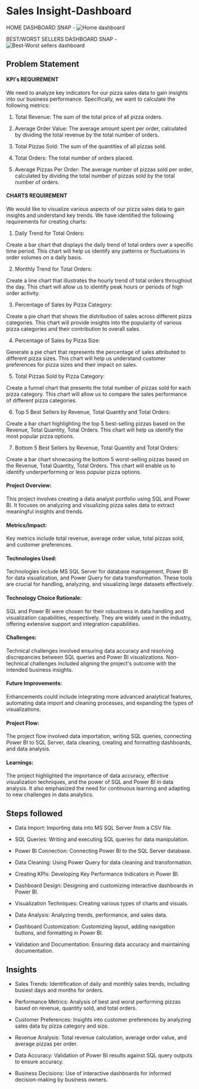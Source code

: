 # Sales Insight-Dashboard

HOME DASHBOARD SNAP - 
![Home dashboard](https://github.com/piyushsharma7757/Sales-Insight-Power-BI-/assets/109236689/da001b6f-0322-4609-99e6-6c00d545d74f)


BEST/WORST SELLERS DASHBOARD SNAP - 
![Best-Worst sellers dashboard](https://github.com/piyushsharma7757/Sales-Insight-Power-BI-/assets/109236689/92f5f68d-c7a6-4585-93da-2f51d839d81c)

## Problem Statement

#### KPI's REQUIREMENT

We need to analyze key indicators for our pizza sales data to gain insights into our business performance. Specifically, we want to calculate the following metrics:

1. Total Revenue: The sum of the total price of all pizza orders.

2. Average Order Value: The average amount spent per order, calculated by dividing the total revenue by the total number of orders.

3. Total Pizzas Sold: The sum of the quantities of all pizzas sold.

4. Total Orders: The total number of orders placed.

5. Average Pizzas Per Order: The average number of pizzas sold per order, calculated by dividing the total number of pizzas sold by the total number of orders.


#### CHARTS REQUIREMENT

We would like to visualize various aspects of our pizza sales data to gain insights and understand key trends. We have identified the following requirements for creating charts:

1. Daily Trend for Total Orders:

Create a bar chart that displays the daily trend of total orders over a specific time period. This chart will help us identify any patterns or fluctuations in order volumes on a daily basis.

2. Monthly Trend for Total Orders:

Create a line chart that illustrates the hourly trend of total orders throughout the day. This chart will allow us to identify peak hours or periods of high order activity.

3. Percentage of Sales by Pizza Category:

Create a pie chart that shows the distribution of sales across different pizza categories. This chart will provide insights into the popularity of various pizza categories and their contribution to overall sales.

4. Percentage of Sales by Pizza Size:

Generate a pie chart that represents the percentage of sales attributed to different pizza sizes. This chart will help us understand customer preferences for pizza sizes and their impact on sales.

5. Total Pizzas Sold by Pizza Category:

Create a funnel chart that presents the total number of pizzas sold for each pizza category. This chart will allow us to compare the sales performance of different pizza categories.

6. Top 5 Best Sellers by Revenue, Total Quantity and Total Orders:

Create a bar chart highlighting the top 5 best-selling pizzas based on the Revenue, Total Quantity, Total Orders. This chart will help us identify the most popular pizza options.

7. Bottom 5 Best Sellers by Revenue, Total Quantity and Total Orders:

Create a bar chart showcasing the bottom 5 worst-selling pizzas based on the Revenue, Total Quantity, Total Orders. This chart will enable us to identify underperforming or less popular pizza options.


#### Project Overview:
 This project involves creating a data analyst portfolio using SQL and Power BI. It focuses on analyzing and visualizing pizza sales data to extract meaningful insights and trends.

#### Metrics/Impact: 
Key metrics include total revenue, average order value, total pizzas sold, and customer preferences.

#### Technologies Used: 
Technologies include MS SQL Server for database management, Power BI for data visualization, and Power Query for data transformation. These tools are crucial for handling, analyzing, and visualizing large datasets effectively.

#### Technology Choice Rationale: 
SQL and Power BI were chosen for their robustness in data handling and visualization capabilities, respectively. They are widely used in the industry, offering extensive support and integration capabilities.

#### Challenges: 
Technical challenges involved ensuring data accuracy and resolving discrepancies between SQL queries and Power BI visualizations. Non-technical challenges included aligning the project's outcome with the intended business insights.

#### Future Improvements: 
Enhancements could include integrating more advanced analytical features, automating data import and cleaning processes, and expanding the types of visualizations.

#### Project Flow: 
The project flow involved data importation, writing SQL queries, connecting Power BI to SQL Server, data cleaning, creating and formatting dashboards, and data analysis.

#### Learnings: 
The project highlighted the importance of data accuracy, effective visualization techniques, and the power of SQL and Power BI in data analysis. It also emphasized the need for continuous learning and adapting to new challenges in data analytics.

## Steps followed 

- Data Import: Importing data into MS SQL Server from a CSV file.

- SQL Queries: Writing and executing SQL queries for data manipulation.
- Power BI Connection: Connecting Power BI to the SQL Server database.
- Data Cleaning: Using Power Query for data cleaning and transformation.
- Creating KPIs: Developing Key Performance Indicators in Power BI.
- Dashboard Design: Designing and customizing interactive dashboards in Power BI.
- Visualization Techniques: Creating various types of charts and visuals.
- Data Analysis: Analyzing trends, performance, and sales data.
- Dashboard Customization: Customizing layout, adding navigation buttons, and formatting in Power BI.
- Validation and Documentation: Ensuring data accuracy and maintaining documentation.
       
## Insights

- Sales Trends: Identification of daily and monthly sales trends, including busiest days and months for orders.

- Performance Metrics: Analysis of best and worst performing pizzas based on revenue, quantity sold, and total orders.

- Customer Preferences: Insights into customer preferences by analyzing sales data by pizza category and size.

- Revenue Analysis: Total revenue calculation, average order value, and average pizzas per order.

- Data Accuracy: Validation of Power BI results against SQL query outputs to ensure accuracy.

- Business Decisions: Use of interactive dashboards for informed decision-making by business owners.




